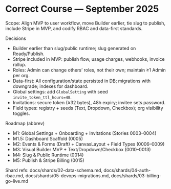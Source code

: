 # Correct Course — September 2025

Scope: Align MVP to user workflow, move Builder earlier, tie slug to publish, include Stripe in MVP, and codify RBAC and data-first standards.

Decisions
- Builder earlier than slug/public runtime; slug generated on Ready/Publish.
- Stripe included in MVP: publish flow, usage charges, webhooks, invoice rollup.
- Roles: Admin can change others’ roles, not their own; maintain ≥1 Admin per org.
- Data-first: All configuration/state persisted in DB; migrations with downgrade; indexes for dashboard.
- Global settings: add `GlobalSetting` with seed `invite_token_ttl_hours=48`.
- Invitations: secure token (≥32 bytes), 48h expiry; invitee sets password.
- Field types: registry + seeds (Text, Dropdown, Checkbox); org visibility toggles.

Roadmap (abbrev)
- M1: Global Settings + Onboarding + Invitations (Stories 0003–0004)
- M1.5: Dashboard Scaffold (0005)
- M2: Events & Forms (Draft) + CanvasLayout + Field Types (0006–0009)
- M3: Visual Builder MVP + Text/Dropdown/Checkbox (0010–0013)
- M4: Slug & Public Runtime (0014)
- M5: Publish & Stripe Billing (0015)

Shard refs: docs/shards/02-data-schema.md, docs/shards/04-auth-rbac.md, docs/shards/05-devops-migrations.md, docs/shards/03-billing-go-live.md
